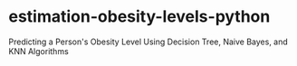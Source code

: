 # estimation-obesity-levels-python
 Predicting a Person's Obesity Level Using Decision Tree, Naive Bayes, and KNN Algorithms
